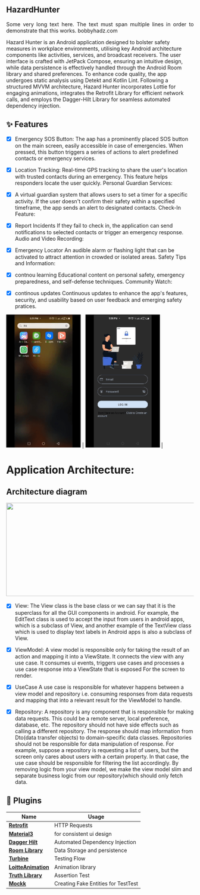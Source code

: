 ## HazardHunter

<div align='justify'>
  Some very long text here.
  The text must span multiple lines in order to demonstrate that this works.
  bobbyhadz.com
</div>


Hazard Hunter is an Android application designed to bolster safety measures in workplace environments, utilising key Android architecture components like activities, services, and broadcast receivers. The user interface is crafted with JetPack Compose, ensuring an intuitive design, while data persistence is effectively handled through the Android Room library and shared preferences. To enhance code quality, the app undergoes static analysis using Detekt and Kotlin Lint. Following a structured MVVM architecture, Hazard Hunter incorporates Lottie for engaging animations, integrates the Retrofit Library for efficient network calls, and employs the Dagger-Hilt Library for seamless automated dependency injection. 

## ✨ Features

- [x] Emergency SOS Button:
      The aap has a prominently placed SOS button on the main screen, easily accessible in case of emergencies. When pressed, this button triggers a series of actions to alert predefined contacts or emergency 
services.

- [x] Location Tracking:
Real-time GPS tracking to share the user's location with trusted contacts during an emergency. This feature helps responders locate the user quickly.
Personal Guardian Services:

- [x] A virtual guardian system that allows users to set a timer for a specific activity. If the user doesn't confirm their safety within a specified timeframe, the app sends an alert to designated contacts.
Check-In Feature:

- [x] Report Incidents
   If they fail to check in, the application can send notifications to selected contacts or trigger an emergency response. Audio and Video Recording:

- [x] Emergency Locator
An audible alarm or flashing light that can be activated to attract attention in crowded or isolated areas.
Safety Tips and Information:

- [x] contnou learning
Educational content on personal safety, emergency preparedness, and self-defense techniques.
Community Watch:

- [x] continous updates
Continuous updates to enhance the app's features, security, and usability based on user feedback and emerging safety pratices.




<img src="app/src/main/res/drawable/hazardhunt.gif" width="200"> | <img src="app/src/main/res/drawable/hazardhunt2.gif" width="200"> |

# Application Architecture:

## Architecture diagram

<img src="app/src/main/res/drawable/mvvm.gif" width="1000" height="250">


- [x] View:
The View class is the base class or we can say that it is the superclass for all the GUI components in android. For example, the EditText class is used to accept the input from users in android apps, which is a subclass of View, and another example of the TextView class which is used to display text labels in Android apps is also a subclass of View. 

- [x] ViewModel:
A view model is responsible only for taking the result of an action and mapping it into a ViewState. It connects the view with any use case. It consumes ui events, triggers use cases and processes a use case response into a ViewState that is exposed For the screen to render.

- [x] UseCase
 A use case is responsible for whatever happens between a view model and repository i.e. consuming responses from data requests and mapping that into a relevant result for the ViewModel to handle.

- [x] Repository:
A repository is any component that is responsible for making data requests. This could be a remote server, local preference, database, etc. The repository should not have side effects such as calling a different repository. The response should map information from Dto(data transfer objects) to domain-specific data classes.
 Repositories should not be responsible for data manipulation of response. For example, suppose a repository is requesting a list of users, but the screen only cares about users with a certain property. In that case, the use case should be responsible for filtering the list accordingly. By removing logic from your view model, we make the view model slim and separate business logic from our repository(which should only fetch data.





## 🔌 Plugins

| Name                                                    | Usage                                               |
| ------------------------------------------------------- | --------------------------------------------------- |
| [**Retrofit**](https://square.github.io/retrofit/)      | HTTP Requests                                       |
| [**Material3**](https://bumptech.github.io/glide/)          | for consistent ui design                                |
| [**Dagger Hilt**](https://developer.android.com/training/dependency-injection/hilt-android/)| Automated Dependency Injection                |
| [**Room Library**](https://developer.android.com/jetpack/androidx/releases/room)| Data Storage and persistence|
| [**Turbine**](https://github.com/cashapp/turbine)| Testing Flow|
| [**LoitteAnimation**](https://airbnb.io/projects/lottie-android/)|Animation library|
| [**Truth Library**](https://truth.dev/)|Assertion Test|
| [**Mockk**](https://mockk.io/)|Creating Fake Entities for TestTest|




